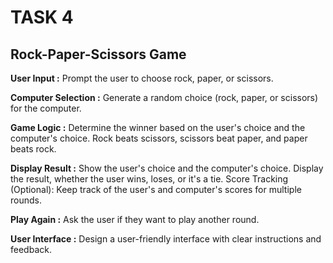 # TASK 4
## Rock-Paper-Scissors Game
**User Input :** Prompt the user to choose rock, paper, or scissors.

**Computer Selection :** Generate a random choice (rock, paper, or scissors) for
 the computer.

**Game Logic :** Determine the winner based on the user's choice and the
 computer's choice.
 Rock beats scissors, scissors beat paper, and paper beats rock.

**Display Result :** Show the user's choice and the computer's choice.
 Display the result, whether the user wins, loses, or it's a tie.
 Score Tracking (Optional): Keep track of the user's and computer's scores for
 multiple rounds.


**Play Again :** Ask the user if they want to play another round.

**User Interface :** Design a user-friendly interface with clear instructions and
 feedback.
